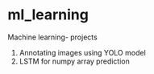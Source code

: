 # ml_learning
Machine learning- projects

1. Annotating images using YOLO model
2. LSTM for numpy array prediction


